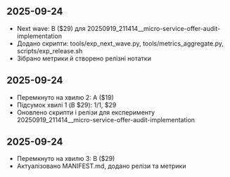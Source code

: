 ## 2025-09-24
- Next wave: B ($29) для 20250919_211414__micro-service-offer-audit-implementation
- Додано скрипти: tools/exp_next_wave.py, tools/metrics_aggregate.py, scripts/exp_release.sh
- Зібрано метрики й створено релізні нотатки
## 2025-09-24
- Перемкнуто на хвилю 2: A ($19)
- Підсумок хвилі 1 (B $29): 1/1, $29
- Оновлено скрипти і релізи для експерименту 20250919_211414__micro-service-offer-audit-implementation
## 2025-09-24
- Перемкнуто на хвилю 3: B ($29)
- Актуалізовано MANIFEST.md, додано релізи та метрики
